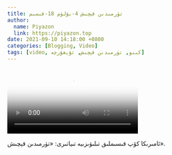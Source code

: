 ```yaml
---
title: تۈرمىدىن قېچىش 4-بۆلۈم 18-قىسىم
author:
  name: Piyazon
  link: https://piyazon.top
date: 2021-09-10 14:18:00 +0800
categories: [Blogging, Video]
tags: [video, كىنو, تۈرمىدىن قېچىش, ئۇيغۇرچە]
---
```


<style>
@import url(/assets/css/uyghur.css);
</style>

<video id="player" class="weixin_video" playsinline controls poster="https://gitlab.com/Alimjoo/cdn_img/-/raw/main/movie/pb/pb4.jpg"
  wxv="wxv_2184617403706376195" src="">

  <track kind="captions" label="English&Chinese" src="https://piyazon.top/storage/assets/subtitles/pb/s04e18.vtt" srclang="en&zh-CN"   />
</video>

ئامىرىكا كۆپ قىسىملىق تىلىۋىزىيە تىياتىرى: «تۈرمىدىن قېچىش».
